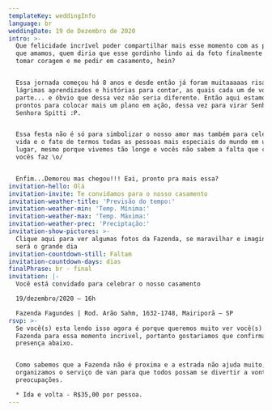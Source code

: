```yaml
---
templateKey: weddingInfo
language: br
weddingDate: 19 de Dezembro de 2020
intro: >-
  Que felicidade incrível poder compartilhar mais esse momento com as pessoas
  que amamos, quem diria que esse gordinho lindo ai da foto finalmente iria
  tomar coragem e me pedir em casamento, hein?


  Essa jornada começou há 8 anos e desde então já foram muitaaaaas risadas,
  lágrimas aprendizados e histórias para contar, as quais cada um de vocês fez
  parte... e óbvio que dessa vez não seria diferente. Então aqui estamos nós
  prontos para colocar mais um plano em ação, dessa vez para virar Senhor e
  Senhora Spitti :P.


  Essa festa não é só para simbolizar o nosso amor mas também para celebrar a
  vida e o fato de termos todas as pessoas mais especiais do mundo em um mesmo
  lugar, mesmo porque vivemos tão longe e vocês não sabem a falta que cada um de
  vocês faz \o/


  Enfim...Demorou mas chegou!!! Eai, pronto pra mais essa?
invitation-hello: Olá
invitation-invite: Te convidamos para o nosso casamento
invitation-weather-title: 'Previsão do tempo:'
invitation-weather-min: 'Temp. Mínima:'
invitation-weather-max: 'Temp. Máxima:'
invitation-weather-prec: 'Preciptação:'
invitation-show-pictures: >-
  Clique aqui para ver algumas fotos da Fazenda, se maravilhar e imaginar como
  será o grande dia
invitation-countdown-still: Faltam
invitation-countdown-days: dias
finalPhrase: br - final
invitation: |-
  Você está convidado para celebrar o nosso casamento

  19/dezembro/2020 – 16h

  Fazenda Fagundes | Rod. Arão Sahm, 1632-1748, Mairiporã – SP
rsvp: >-
  Se você(s) esta lendo isso agora é porque queremos muito ver você(s) lá na
  Fazenda para essa momento incrivel, portanto gostariamos que confirmasse sua
  presença abaixo.


  Como sabemos que a Fazenda não é proxima e a estrada não ajuda muito,
  organizamos o serviço de van para que todos possam se divertir a vontade, sem
  preocupações.

  * Ida e volta - R$35,00 por pessoa.
---
```

